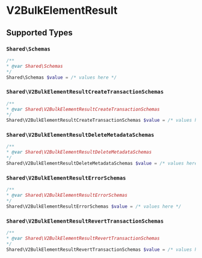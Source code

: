 # V2BulkElementResult


## Supported Types

### `Shared\Schemas`

```php
/**
* @var Shared\Schemas
*/
Shared\Schemas $value = /* values here */
```

### `Shared\V2BulkElementResultCreateTransactionSchemas`

```php
/**
* @var Shared\V2BulkElementResultCreateTransactionSchemas
*/
Shared\V2BulkElementResultCreateTransactionSchemas $value = /* values here */
```

### `Shared\V2BulkElementResultDeleteMetadataSchemas`

```php
/**
* @var Shared\V2BulkElementResultDeleteMetadataSchemas
*/
Shared\V2BulkElementResultDeleteMetadataSchemas $value = /* values here */
```

### `Shared\V2BulkElementResultErrorSchemas`

```php
/**
* @var Shared\V2BulkElementResultErrorSchemas
*/
Shared\V2BulkElementResultErrorSchemas $value = /* values here */
```

### `Shared\V2BulkElementResultRevertTransactionSchemas`

```php
/**
* @var Shared\V2BulkElementResultRevertTransactionSchemas
*/
Shared\V2BulkElementResultRevertTransactionSchemas $value = /* values here */
```

